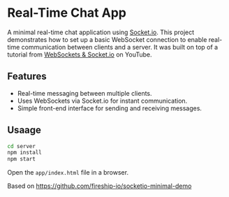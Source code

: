 # Real-Time Chat App

A minimal real-time chat application using [Socket.io](https://socket.io/). This project demonstrates how to set up a basic WebSocket connection to enable real-time communication between clients and a server. It was built on top of a tutorial from [WebSockets & Socket.io](https://youtu.be/1BfCnjr_Vjg) on YouTube.

## Features

- Real-time messaging between multiple clients.
- Uses WebSockets via Socket.io for instant communication.
- Simple front-end interface for sending and receiving messages.



## Usaage

```sh
cd server
npm install
npm start
```

Open the `app/index.html` file in a browser. 


Based on https://github.com/fireship-io/socketio-minimal-demo 
